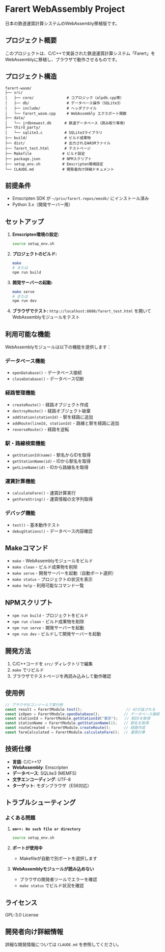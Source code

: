 # Farert WebAssembly Project

日本の鉄道運賃計算システムのWebAssembly移植版です。

## プロジェクト概要

このプロジェクトは、C/C++で実装された鉄道運賃計算システム「Farert」をWebAssemblyに移植し、ブラウザで動作させるものです。

## プロジェクト構造

```
farert-wasm/
├── src/
│   ├── core/               # コアロジック（alpdb.cpp等）
│   ├── db/                 # データベース操作（SQLite3）
│   ├── include/            # ヘッダファイル
│   └── farert_wasm.cpp     # WebAssembly エクスポート関数
├── data/
│   └── jrdbnewest.db      # 鉄道データベース（読み取り専用）
├── third_party/
│   └── sqlite3.c          # SQLite3ライブラリ
├── build/                 # ビルド成果物
├── dist/                  # 出力されるWASMファイル
├── farert_test.html       # テストページ
├── Makefile              # ビルド設定
├── package.json          # NPMスクリプト
├── setup_env.sh          # Emscripten環境設定
└── CLAUDE.md             # 開発者向け詳細ドキュメント
```

## 前提条件

- Emscripten SDK が `~/priv/farert.repos/emsdk/` にインストール済み
- Python 3.x（開発サーバー用）

## セットアップ

1. **Emscripten環境の設定:**
   ```bash
   source setup_env.sh
   ```

2. **プロジェクトのビルド:**
   ```bash
   make
   # または
   npm run build
   ```

3. **開発サーバーの起動:**
   ```bash
   make serve
   # または
   npm run dev
   ```

4. **ブラウザでテスト:**
   `http://localhost:8080/farert_test.html` を開いてWebAssemblyモジュールをテスト

## 利用可能な機能

WebAssemblyモジュールは以下の機能を提供します：

### データベース機能
- `openDatabase()` - データベース接続
- `closeDatabase()` - データベース切断

### 経路管理機能  
- `createRoute()` - 経路オブジェクト作成
- `destroyRoute()` - 経路オブジェクト破棄
- `addStation(stationId)` - 駅を経路に追加
- `addRoute(lineId, stationId)` - 路線と駅を経路に追加
- `reverseRoute()` - 経路を逆転

### 駅・路線検索機能
- `getStationId(name)` - 駅名からIDを取得
- `getStationName(id)` - IDから駅名を取得
- `getLineName(id)` - IDから路線名を取得

### 運賃計算機能
- `calculateFare()` - 運賃計算実行
- `getFareString()` - 運賃情報の文字列取得

### デバッグ機能
- `test()` - 基本動作テスト
- `debugStations()` - データベース内容確認

## Makeコマンド

- `make` - WebAssemblyモジュールをビルド
- `make clean` - ビルド成果物を削除
- `make serve` - 開発サーバーを起動（自動ポート選択）
- `make status` - プロジェクトの状況を表示
- `make help` - 利用可能なコマンド一覧

## NPMスクリプト

- `npm run build` - プロジェクトをビルド
- `npm run clean` - ビルド成果物を削除
- `npm run serve` - 開発サーバーを起動
- `npm run dev` - ビルドして開発サーバーを起動

## 開発方法

1. C/C++コードを `src/` ディレクトリで編集
2. `make` でリビルド
3. ブラウザでテストページを再読み込みして動作確認

## 使用例

```javascript
// ブラウザのコンソールで実行例
const result = FarertModule.test();                    // 42が返される
const isOpen = FarertModule.openDatabase();           // データベース接続
const stationId = FarertModule.getStationId("東京");   // 駅IDを取得
const stationName = FarertModule.getStationName(1);   // 駅名を取得
const routeCreated = FarertModule.createRoute();      // 経路作成
const fareCalculated = FarertModule.calculateFare();  // 運賃計算
```

## 技術仕様

- **言語**: C/C++17
- **WebAssembly**: Emscripten
- **データベース**: SQLite3 (MEMFS)
- **文字エンコーディング**: UTF-8
- **ターゲット**: モダンブラウザ（ES6対応）

## トラブルシューティング

### よくある問題

1. **`em++: No such file or directory`**
   ```bash
   source setup_env.sh
   ```

2. **ポートが使用中**
   - Makefileが自動で別ポートを選択します

3. **WebAssemblyモジュールが読み込めない**
   - ブラウザの開発者ツールでエラーを確認
   - `make status` でビルド状況を確認

## ライセンス

GPL-3.0 License

## 開発者向け詳細情報

詳細な開発情報については `CLAUDE.md` を参照してください。